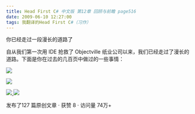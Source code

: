 ```yaml
---
title: Head First C# 中文版 第12章 回顾与前瞻 page516
date: 2009-06-10 12:27:00
tags: 我翻译的Head First C#（习作）
---
```

你已经走过一段漫长的道路了

  

自从我们第一次用  IDE  抢救了  Objectville  纸业公司以来，我们已经走过了漫长的道路。下面是你在过去的几百页中做过的一些事情：

  

![](https://p-blog.csdn.net/images/p_blog_csdn_net/cuipengfei1/EntryImages/20090610/2009-06-10_12-13-25.jpg)

![](https://p-blog.csdn.net/images/p_blog_csdn_net/cuipengfei1/EntryImages/20090610/2009-06-10_12-19-29.jpg)



[ ![](https://profile.csdnimg.cn/5/2/5/3_cuipengfei1)
![](https://g.csdnimg.cn/static/user-reg-year/1x/11.png)
](https://blog.csdn.net/cuipengfei1)



发布了127 篇原创文章  ·  获赞 8  ·  访问量 74万+

